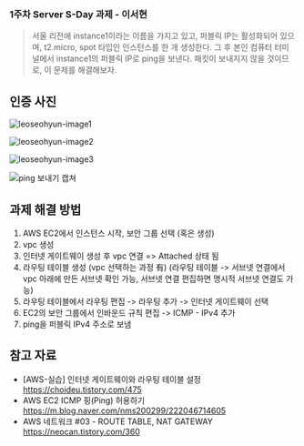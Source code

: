 ### 1주차 Server S-Day 과제 - 이서현
> 서울 리전에 instance1이라는 이름을 가지고 있고, 퍼블릭 IP는 활성화되어 있으며, t2.micro, spot 타입인 인스턴스를 한 개 생성한다. 그 후 본인 컴퓨터 터미널에서 instance1의 퍼블릭 IP로 ping을 보낸다. 패킷이 보내지지 않을 것이므로, 이 문제를 해결해보자.

## 인증 사진

![leoseohyun-image1](https://github.com/GDSC-Ewha-5th/GDSC-Server-5th/assets/32611398/588cfd0e-72f5-4843-a3a6-d0596339db17)

![leoseohyun-image2](https://github.com/GDSC-Ewha-5th/GDSC-Server-5th/assets/32611398/3bbf05eb-ec06-4143-a1ef-27263c9055b5)

![leoseohyun-image3](https://github.com/GDSC-Ewha-5th/GDSC-Server-5th/assets/32611398/4f7ae1fc-bd2b-4c87-b84b-baccf1c3a3f0)

![ping 보내기 캡쳐](https://github.com/GDSC-Ewha-5th/GDSC-Server-5th/assets/32611398/046b1d22-6b1c-4e0e-9411-8b1a17168ab3)


## 과제 해결 방법
1. AWS EC2에서 인스턴스 시작, 보안 그룹 선택 (혹은 생성)
2. vpc 생성
3. 인터넷 게이트웨이 생성 후 vpc 연결 => Attached 상태 됨
4. 라우팅 테이블 생성 (vpc 선택하는 과정 有)
   (라우팅 테이블 -> 서브넷 연결에서 vpc 아래에 만든 서브넷 확인 가능, 서브넷 연결 편집하면 명시적 서브넷 연결도 가능)
5. 라우팅 테이블에서 라우팅 편집 -> 라우팅 추가 -> 인터넷 게이트웨이 선택
6. EC2의 보안 그룹에서 인바운드 규칙 편집 -> ICMP - IPv4 추가
7. ping을 퍼블릭 IPv4 주소로 보냄

## 참고 자료
* [AWS-실습] 인터넷 게이트웨이와 라우팅 테이블 설정
  https://choideu.tistory.com/475
* AWS EC2 ICMP 핑(Ping) 허용하기
  https://m.blog.naver.com/nms200299/222046714605
* AWS 네트워크 #03 - ROUTE TABLE, NAT GATEWAY
  https://neocan.tistory.com/360
